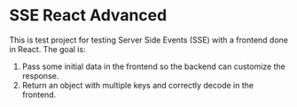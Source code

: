 # SSE React Advanced

This is test project for testing Server Side Events (SSE) with a frontend done in React.
The goal is:

1. Pass some initial data in the frontend so the backend can customize the response.
2. Return an object with multiple keys and correctly decode in the frontend.
